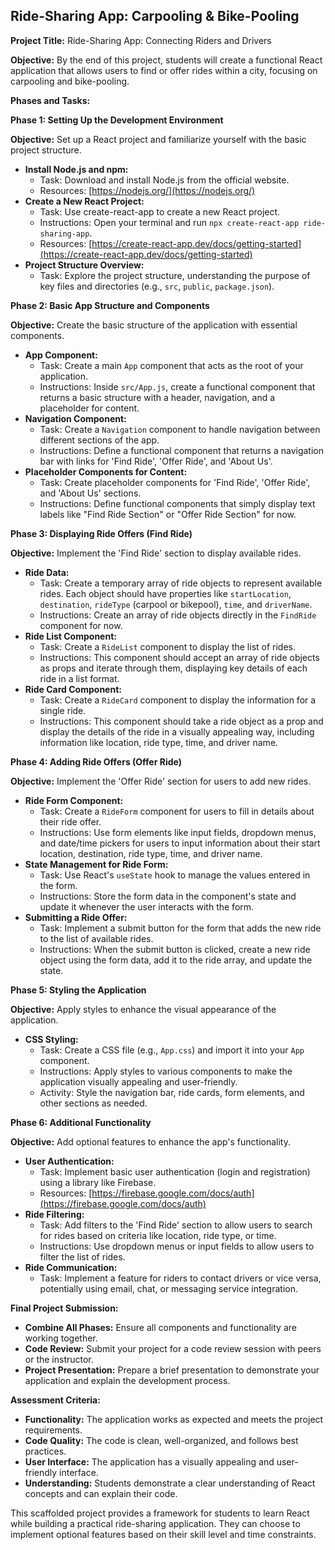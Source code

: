 ## Ride-Sharing App: Carpooling & Bike-Pooling

**Project Title:** Ride-Sharing App: Connecting Riders and Drivers

**Objective:** By the end of this project, students will create a functional React application that allows users to find or offer rides within a city, focusing on carpooling and bike-pooling.

**Phases and Tasks:**

**Phase 1: Setting Up the Development Environment**

**Objective:** Set up a React project and familiarize yourself with the basic project structure.

* **Install Node.js and npm:**
    * Task: Download and install Node.js from the official website.
    * Resources: [https://nodejs.org/](https://nodejs.org/)
* **Create a New React Project:**
    * Task: Use create-react-app to create a new React project.
    * Instructions: Open your terminal and run `npx create-react-app ride-sharing-app`.
    * Resources: [https://create-react-app.dev/docs/getting-started](https://create-react-app.dev/docs/getting-started)
* **Project Structure Overview:**
    * Task: Explore the project structure, understanding the purpose of key files and directories (e.g., `src`, `public`, `package.json`).

**Phase 2: Basic App Structure and Components**

**Objective:** Create the basic structure of the application with essential components.

* **App Component:**
    * Task: Create a main `App` component that acts as the root of your application.
    * Instructions: Inside `src/App.js`, create a functional component that returns a basic structure with a header, navigation, and a placeholder for content.
* **Navigation Component:**
    * Task: Create a `Navigation` component to handle navigation between different sections of the app.
    * Instructions: Define a functional component that returns a navigation bar with links for 'Find Ride', 'Offer Ride', and 'About Us'.
* **Placeholder Components for Content:**
    * Task: Create placeholder components for 'Find Ride', 'Offer Ride', and 'About Us' sections.
    * Instructions: Define functional components that simply display text labels like "Find Ride Section" or "Offer Ride Section" for now.

**Phase 3:  Displaying Ride Offers (Find Ride)**

**Objective:** Implement the 'Find Ride' section to display available rides.

* **Ride Data:**
    * Task: Create a temporary array of ride objects to represent available rides. Each object should have properties like `startLocation`, `destination`, `rideType` (carpool or bikepool), `time`, and `driverName`.
    * Instructions: Create an array of ride objects directly in the `FindRide` component for now.
* **Ride List Component:**
    * Task: Create a `RideList` component to display the list of rides.
    * Instructions: This component should accept an array of ride objects as props and iterate through them, displaying key details of each ride in a list format.
* **Ride Card Component:**
    * Task: Create a `RideCard` component to display the information for a single ride.
    * Instructions: This component should take a ride object as a prop and display the details of the ride in a visually appealing way, including information like location, ride type, time, and driver name.

**Phase 4: Adding Ride Offers (Offer Ride)**

**Objective:** Implement the 'Offer Ride' section for users to add new rides.

* **Ride Form Component:**
    * Task: Create a `RideForm` component for users to fill in details about their ride offer.
    * Instructions: Use form elements like input fields, dropdown menus, and date/time pickers for users to input information about their start location, destination, ride type, time, and driver name.
* **State Management for Ride Form:**
    * Task: Use React's `useState` hook to manage the values entered in the form.
    * Instructions: Store the form data in the component's state and update it whenever the user interacts with the form.
* **Submitting a Ride Offer:**
    * Task: Implement a submit button for the form that adds the new ride to the list of available rides.
    * Instructions: When the submit button is clicked, create a new ride object using the form data, add it to the ride array, and update the state. 

**Phase 5:  Styling the Application**

**Objective:** Apply styles to enhance the visual appearance of the application.

* **CSS Styling:**
    * Task: Create a CSS file (e.g., `App.css`) and import it into your `App` component.
    * Instructions: Apply styles to various components to make the application visually appealing and user-friendly.
    * Activity: Style the navigation bar, ride cards, form elements, and other sections as needed.

**Phase 6: Additional Functionality**

**Objective:** Add optional features to enhance the app's functionality.

* **User Authentication:**
    * Task: Implement basic user authentication (login and registration) using a library like Firebase.
    * Resources: [https://firebase.google.com/docs/auth](https://firebase.google.com/docs/auth)
* **Ride Filtering:**
    * Task: Add filters to the 'Find Ride' section to allow users to search for rides based on criteria like location, ride type, or time.
    * Instructions: Use dropdown menus or input fields to allow users to filter the list of rides.
* **Ride Communication:**
    * Task: Implement a feature for riders to contact drivers or vice versa, potentially using email, chat, or messaging service integration.

**Final Project Submission:**

* **Combine All Phases:** Ensure all components and functionality are working together.
* **Code Review:** Submit your project for a code review session with peers or the instructor.
* **Project Presentation:** Prepare a brief presentation to demonstrate your application and explain the development process.

**Assessment Criteria:**

* **Functionality:** The application works as expected and meets the project requirements.
* **Code Quality:** The code is clean, well-organized, and follows best practices.
* **User Interface:** The application has a visually appealing and user-friendly interface.
* **Understanding:** Students demonstrate a clear understanding of React concepts and can explain their code.

This scaffolded project provides a framework for students to learn React while building a practical ride-sharing application. They can choose to implement optional features based on their skill level and time constraints. 
